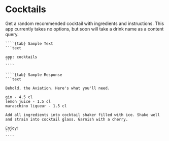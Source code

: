 # Cocktails

Get a random recommended cocktail with ingredients and instructions. This app currently takes no options, but soon will take a drink name as a content query.


`````{tabs}
````{tab} Sample Text
```text

app: cocktails
```
````

````{tab} Sample Response
```text

Behold, the Aviation. Here's what you'll need.

gin - 4.5 cl
lemon juice - 1.5 cl
maraschino liqueur - 1.5 cl

Add all ingredients into cocktail shaker filled with ice. Shake well and strain into cocktail glass. Garnish with a cherry.

Enjoy!
```
````
`````
